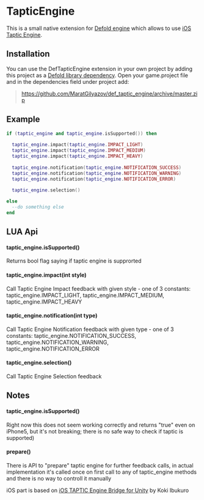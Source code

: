 # TapticEngine

This is a small native extension for [Defold engine](http://www.defold.com) which allows to use [iOS Taptic Engine](https://developer.apple.com/documentation/uikit/uifeedbackgenerator).

## Installation

You can use the DefTapticEngine extension in your own project by adding this project as a [Defold library dependency](http://www.defold.com/manuals/libraries/).
Open your game.project file and in the dependencies field under project add:

>https://github.com/MaratGilyazov/def_taptic_engine/archive/master.zip
## Example
```lua
if (taptic_engine and taptic_engine.isSupported()) then
  
  taptic_engine.impact(taptic_engine.IMPACT_LIGHT)
  taptic_engine.impact(taptic_engine.IMPACT_MEDIUM)
  taptic_engine.impact(taptic_engine.IMPACT_HEAVY)
  
  taptic_engine.notification(taptic_engine.NOTIFICATION_SUCCESS)
  taptic_engine.notification(taptic_engine.NOTIFICATION_WARNING)
  taptic_engine.notification(taptic_engine.NOTIFICATION_ERROR)
  
  taptic_engine.selection()

else
  --do something else
end
```

## LUA Api
#### taptic_engine.isSupported()
Returns bool flag saying if taptic engine is supprorted
#### taptic_engine.impact(int style)
Call Taptic Engine Impact feedback with given style - one of 3 constants: taptic_engine.IMPACT_LIGHT, taptic_engine.IMPACT_MEDIUM, taptic_engine.IMPACT_HEAVY
#### taptic_engine.notification(int type)
Call Taptic Engine Notification feedback with given type - one of 3 constants: taptic_engine.NOTIFICATION_SUCCESS, taptic_engine.NOTIFICATION_WARNING, taptic_engine.NOTIFICATION_ERROR
#### taptic_engine.selection()
Call Taptic Engine Selection feedback

## Notes
#### taptic_engine.isSupported() 
Right now this does not seem working correctly and returns "true" even on iPhone5, but it's not breaking; there is no safe way to check if taptic is supported)
#### prepare() 
There is API to "prepare" taptic engine for further feedback calls, in actual implementation it's called once on first call to any of taptic_engine methods and there is no way to controll it manually

iOS part is based on [iOS TAPTIC Engine Bridge for Unity](https://github.com/asus4/unity-taptic-plugin) by Koki Ibukuro